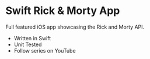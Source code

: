 # Swift Rick & Morty App

Full featured iOS app showcasing the Rick and Morty API.

- Written in Swift
- Unit Tested
- Follow series on YouTube
